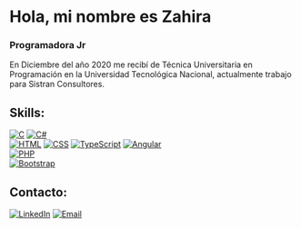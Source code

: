 # Hola, mi nombre es Zahira
### Programadora Jr

En Diciembre del año 2020 me recibí de Técnica Universitaria en Programación en la Universidad Tecnológica Nacional, actualmente trabajo para Sistran Consultores.

## Skills:
[![C](https://img.shields.io/badge/C-00599C?style=for-the-badge&logo=c&logoColor=white)]()
[![C#](https://img.shields.io/badge/C%23-239120?style=for-the-badge&logo=c-sharp&logoColor=white)]()
</br>
[![HTML](https://img.shields.io/badge/HTML5-E34F26?style=for-the-badge&logo=html5&logoColor=white)]()
[![CSS](https://img.shields.io/badge/CSS3-1572B6?style=for-the-badge&logo=css3&logoColor=white)]()
[![TypeScript](https://img.shields.io/badge/TypeScript-007ACC?style=for-the-badge&logo=typescript&logoColor=white)]()
[![Angular](https://img.shields.io/badge/Angular-DD0031?style=for-the-badge&logo=angular&logoColor=white)]()
</br>
[![PHP](https://img.shields.io/badge/PHP-777BB4?style=for-the-badge&logo=php&logoColor=white)]()
</br>
[![Bootstrap](https://img.shields.io/badge/Bootstrap-563D7C?style=for-the-badge&logo=bootstrap&logoColor=white)]()
</br>

## Contacto:

[![LinkedIn](https://img.shields.io/badge/LinkedIn-0077B5?style=for-the-badge&logo=linkedin&logoColor=white)](https://www.linkedin.com/in/zahira-ginette-barriento-877867197/)
[![Email](https://img.shields.io/badge/Gmail-D14836?style=for-the-badge&logo=gmail&logoColor=white)](mailto:zbarriento@gmail.com)

